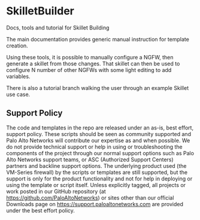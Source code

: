 # SkilletBuilder
Docs, tools and tutorial for Skillet Building

The main documentation provides generic manual instruction for template
creation.


Using these tools, it is possible to manually configure a NGFW, then generate a skillet from those changes. That 
skillet can then be used to configure N number of other NGFWs with some light editing to add variables. 

There is also a tutorial branch walking the user through an example
Skillet use case.

## Support Policy
The code and templates in the repo are released under an as-is, best effort,
support policy. These scripts should be seen as community supported and
Palo Alto Networks will contribute our expertise as and when possible.
We do not provide technical support or help in using or troubleshooting the
components of the project through our normal support options such as
Palo Alto Networks support teams, or ASC (Authorized Support Centers)
partners and backline support options. The underlying product used
(the VM-Series firewall) by the scripts or templates are still supported,
but the support is only for the product functionality and not for help in
deploying or using the template or script itself. Unless explicitly tagged,
all projects or work posted in our GitHub repository
(at https://github.com/PaloAltoNetworks) or sites other than our official
Downloads page on https://support.paloaltonetworks.com are provided under
the best effort policy.
